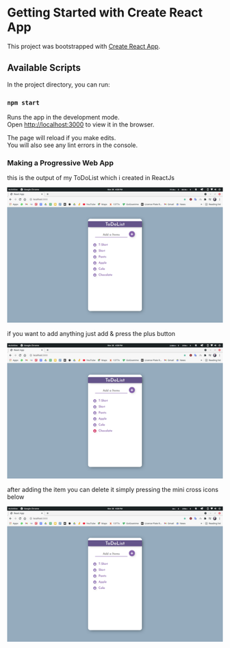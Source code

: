 # Getting Started with Create React App

This project was bootstrapped with [Create React App](https://github.com/facebook/create-react-app).

## Available Scripts

In the project directory, you can run:

### `npm start`

Runs the app in the development mode.\
Open [http://localhost:3000](http://localhost:3000) to view it in the browser.

The page will reload if you make edits.\
You will also see any lint errors in the console.


### Making a Progressive Web App

this is the output of my ToDoList which i created in ReactJs

![Image of Todolist](https://github.com/Nishitsuthar/ToDoLis/blob/mymain/demo1.png)

if you want to add anything just add & press the plus button

![Image of Todolist](https://github.com/Nishitsuthar/ToDoLis/blob/mymain/demo2.png)

after adding the item you can delete it simply pressing the mini cross icons below

![Image of Todolist](https://github.com/Nishitsuthar/ToDoLis/blob/mymain/demo3.png)


